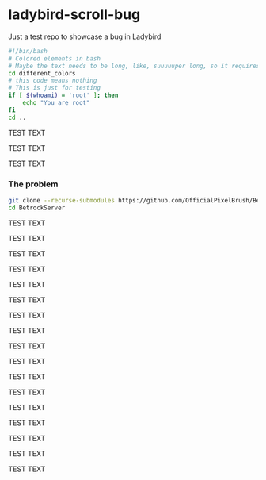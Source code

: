 # ladybird-scroll-bug
Just a test repo to showcase a bug in Ladybird

```bash
#!/bin/bash
# Colored elements in bash
# Maybe the text needs to be long, like, suuuuuper long, so it requires a scrollbar? I hope that's the issue, because I don't know how much more time I can put into figuring out what the exact problem is here. Hopefully someone smarter than me can figure it out!
cd different_colors
# this code means nothing 
# This is just for testing
if [ $(whoami) = 'root' ]; then
	echo "You are root"
fi
cd ..
```

TEST TEXT

TEST TEXT

TEST TEXT

### The problem
```bash
git clone --recurse-submodules https://github.com/OfficialPixelBrush/BetrockServer.git
cd BetrockServer
```

TEST TEXT

TEST TEXT

TEST TEXT

TEST TEXT

TEST TEXT

TEST TEXT

TEST TEXT

TEST TEXT

TEST TEXT

TEST TEXT

TEST TEXT

TEST TEXT

TEST TEXT

TEST TEXT

TEST TEXT

TEST TEXT

TEST TEXT
